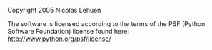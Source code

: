 Copyright 2005 Nicolas Lehuen

The software is licensed according to the terms of the PSF (Python Software Foundation) license found here: http://www.python.org/psf/license/